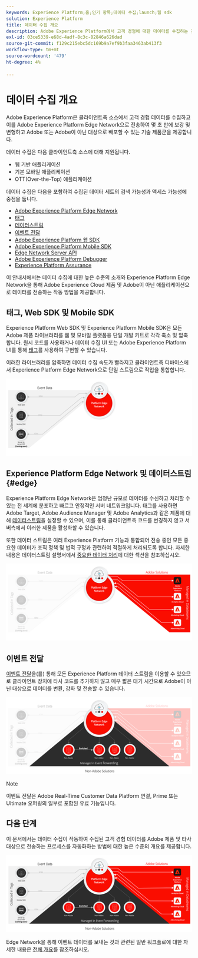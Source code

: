 ```yaml
---
keywords: Experience Platform;홈;인기 항목;데이터 수집;launch;웹 sdk
solution: Experience Platform
title: 데이터 수집 개요
description: Adobe Experience Platform에서 고객 경험에 대한 데이터를 수집하는 것과 관련된 다양한 기술에 대해 알아봅니다.
exl-id: 03ce5339-e68d-4adf-8c3c-82846a626dad
source-git-commit: f129c215ebc5dc169b9a7ef9b3faa3463ab413f3
workflow-type: tm+mt
source-wordcount: '479'
ht-degree: 4%

---
```


# 데이터 수집 개요

Adobe Experience Platform은 클라이언트측 소스에서 고객 경험 데이터를 수집하고 이를 Adobe Experience Platform Edge Network으로 전송하여 몇 초 만에 보강 및 변형하고 Adobe 또는 Adobe이 아닌 대상으로 배포할 수 있는 기술 제품군을 제공합니다.

데이터 수집은 다음 클라이언트측 소스에 대해 지원됩니다.

* 웹 기반 애플리케이션
* 기본 모바일 애플리케이션
* OTT(Over-the-Top) 애플리케이션

데이터 수집은 다음을 포함하여 수집된 데이터 세트의 검색 가능성과 액세스 가능성에 중점을 둡니다.

* [Adobe Experience Platform Edge Network](https://experienceleague.adobe.com/docs/web-sdk-learn/tutorials/introduction-to-web-sdk-and-edge-network.html)
* [태그](../tags/home.md)
* [데이터스트림](../datastreams/overview.md)
* [이벤트 전달](../tags/ui/event-forwarding/overview.md)
* [Adobe Experience Platform 웹 SDK](../web-sdk/home.md)
* [Adobe Experience Platform Mobile SDK](https://developer.adobe.com/client-sdks/documentation/)
* [Edge Network Server API](../server-api/overview.md)
* [Adobe Experience Platform Debugger](https://chrome.google.com/webstore/detail/adobe-experience-platform/bfnnokhpnncpkdmbokanobigaccjkpob?hl=en)
* [Experience Platform Assurance](../assurance/home.md)


이 안내서에서는 데이터 수집에 대한 높은 수준의 소개와 Experience Platform Edge Network을 통해 Adobe Experience Cloud 제품 및 Adobe이 아닌 애플리케이션으로 데이터를 전송하는 작동 방법을 제공합니다.

## 태그, Web SDK 및 Mobile SDK

Experience Platform Web SDK 및 Experience Platform Mobile SDK은 모든 Adobe 제품 라이브러리를 웹 및 모바일 플랫폼용 단일 개발 키트로 각각 축소 및 압축합니다. 원시 코드를 사용하거나 데이터 수집 UI 또는 Adobe Experience Platform UI를 통해 [태그](../tags/home.md)를 사용하여 구현할 수 있습니다.

이러한 라이브러리를 압축하면 데이터 수집 속도가 빨라지고 클라이언트측 디바이스에서 Experience Platform Edge Network으로 단일 스트림으로 작업을 통합합니다.

![태그, 웹 SDK, 모바일 SDK](./images/home/tags-sdks.png)

## Experience Platform Edge Network 및 데이터스트림 {#edge}

Experience Platform Edge Network은 엄청난 규모로 데이터를 수신하고 처리할 수 있는 전 세계에 분포하고 빠르고 안정적인 서버 네트워크입니다. 태그를 사용하면 Adobe Target, Adobe Audience Manager 및 Adobe Analytics과 같은 제품에 대해 [데이터스트림](../datastreams/overview.md)을 설정할 수 있으며, 이를 통해 클라이언트측 코드를 변경하지 않고 서버측에서 이러한 제품을 활성화할 수 있습니다.

또한 데이터 스트림은 여러 Experience Platform 기능과 통합되어 전송 중인 모든 중요한 데이터가 조직 정책 및 법적 규정과 관련하여 적절하게 처리되도록 합니다. 자세한 내용은 데이터스트림 설명서에서 [중요한 데이터 처리](../datastreams/overview.md#sensitive)에 대한 섹션을 참조하십시오.

![데이터스트림 및 Adobe 솔루션](./images/home/adobe-solutions.png)

## 이벤트 전달

[이벤트 전달](../tags/ui/event-forwarding/overview.md)을(를) 통해 모든 Experience Platform 데이터 스트림을 이용할 수 있으므로 클라이언트 장치에 타사 코드를 추가하지 않고 매우 짧은 대기 시간으로 Adobe이 아닌 대상으로 데이터를 변환, 강화 및 전송할 수 있습니다.

![이벤트 전달](./images/home/event-forwarding.png)

>[!NOTE]
>
>이벤트 전달은 Adobe Real-Time Customer Data Platform 연결, Prime 또는 Ultimate 오퍼링의 일부로 포함된 유료 기능입니다.

## 다음 단계

이 문서에서는 데이터 수집이 작동하여 수집된 고객 경험 데이터를 Adobe 제품 및 타사 대상으로 전송하는 프로세스를 자동화하는 방법에 대한 높은 수준의 개요를 제공합니다.

![데이터 수집 프레임워크](./images/home/collection.png)

Edge Network을 통해 이벤트 데이터를 보내는 것과 관련된 일반 워크플로에 대한 자세한 내용은 [전체 개요](./e2e.md)를 참조하십시오.
